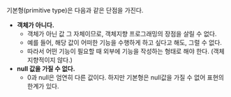 기본형(primitive type)은 다음과 같은 단점을 가진다.
- **객체가 아니다.**
	- 객체가 아닌 값 그 자체이므로, 객체지향 프로그래밍의 장점을 살릴 수 없다.
	- 예를 들어, 해당 값이 어떠한 기능을 수행하게 하고 싶다고 해도, 그럴 수 없다.
	- 따라서 어떤 기능이 필요할 때 외부에 기능을 작성하는 형태로 해야 한다. (객체지향적이지 않다.)
- **null 값을 가질 수 없다.**
	- 0과 null은 엄연히 다른 값이다. 하지만 기본형은 null값을 가질 수 없어 표현의 한계가 있다.
